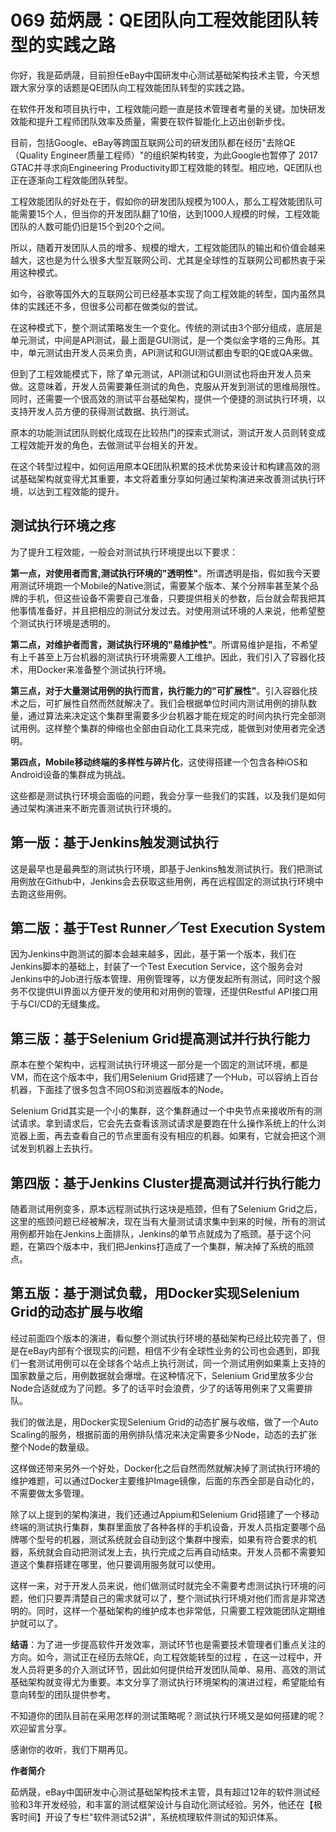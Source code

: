# 069 茹炳晟：QE团队向工程效能团队转型的实践之路

你好，我是茹炳晟，目前担任eBay中国研发中心测试基础架构技术主管，今天想跟大家分享的话题是QE团队向工程效能团队转型的实践之路。

在软件开发和项目执行中，工程效能问题一直是技术管理者考量的关键。加快研发效能和提升工程师团队效率及质量，需要在软件智能化上迈出创新步伐。

目前，包括Google、eBay等跨国互联网公司的研发团队都在经历"去除QE（Quality
Engineer质量工程师）"的组织架构转变，为此Google也暂停了 2017
GTAC并寻求向Engineering
Productivity即工程效能的转型。相应地，QE团队也正在逐渐向工程效能团队转型。

工程效能团队的好处在于，假如你的研发团队规模为100人，那么工程效能团队可能需要15个人，但当你的开发团队翻了10倍，达到1000人规模的时候，工程效能团队的人数可能仍旧是15个到20个之间。

所以，随着开发团队人员的增多、规模的增大，工程效能团队的输出和价值会越来越大，这也是为什么很多大型互联网公司、尤其是全球性的互联网公司都热衷于采用这种模式。

如今，谷歌等国外大的互联网公司已经基本实现了向工程效能的转型，国内虽然具体的实践还不多，但很多公司都在做类似的尝试。

在这种模式下，整个测试策略发生一个变化。传统的测试由3个部分组成，底层是单元测试，中间是API测试，最上面是GUI测试，是一个类似金字塔的三角形。其中，单元测试由开发人员来负责，API测试和GUI测试都由专职的QE或QA来做。

但到了工程效能模式下，除了单元测试，API测试和GUI测试也将由开发人员来做。这意味着，开发人员需要兼任测试的角色，克服从开发到测试的思维局限性。同时，还需要一个很高效的测试平台基础架构，提供一个便捷的测试执行环境，以支持开发人员方便的获得测试数据、执行测试。

原本的功能测试团队则蜕化成现在比较热门的探索式测试，测试开发人员则转变成工程效能开发的角色，去做测试平台相关的开发。

在这个转型过程中，如何运用原本QE团队积累的技术优势来设计和构建高效的测试基础架构就变得尤其重要，本文将着重分享如何通过架构演进来改善测试执行环境，以达到工程效能的提升。

## 测试执行环境之疼

为了提升工程效能，一般会对测试执行环境提出以下要求：

**第一点，对使用者而言,测试执行环境的"透明性"**。所谓透明是指，假如我今天要用测试环境跑一个Mobile的Native测试，需要某个版本、某个分辨率甚至某个品牌的手机，但这些设备不需要自己准备，只要提供相关的参数，后台就会帮我把其他事情准备好，并且把相应的测试分发过去。对使用测试环境的人来说，他希望整个测试执行环境是透明的。

**第二点，对维护者而言，测试执行环境的"易维护性"**。所谓易维护是指，不希望有上千甚至上万台机器的测试执行环境需要人工维护。因此，我们引入了容器化技术，用Docker来准备整个测试执行环境。

**第三点，对于大量测试用例的执行而言，执行能力的"可扩展性"**。引入容器化技术之后，可扩展性自然而然就解决了。我们会根据单位时间内测试用例的排队数量，通过算法来决定这个集群里需要多少台机器才能在规定的时间内执行完全部测试用例。这样整个集群的伸缩也全部由自动化工具来完成，能做到对使用者完全透明。

**第四点，Mobile移动终端的多样性与碎片化**，这使得搭建一个包含各种iOS和Android设备的集群成为挑战。

这些都是测试执行环境会面临的问题，我会分享一些我们的实践，以及我们是如何通过架构演进来不断完善测试执行环境的。

## 第一版：基于Jenkins触发测试执行

这是最早也是最典型的测试执行环境，即基于Jenkins触发测试执行。我们把测试用例放在Github中，Jenkins会去获取这些用例，再在远程固定的测试执行环境中去跑这些用例。

## 第二版：基于Test Runner／Test Execution System

因为Jenkins中跑测试的脚本会越来越多，因此，基于第一个版本，我们在Jenkins脚本的基础上，封装了一个Test
Execution
Service，这个服务会对Jenkins中的Job进行版本管理、用例管理等，以方便发起所有测试，同时这个服务不仅提供UI界面以方便开发的使用和对用例的管理，还提供Restful
API接口用于与CI/CD的无缝集成。

## 第三版：基于Selenium Grid提高测试并行执行能力

原本在整个架构中，远程测试执行环境这一部分是一个固定的测试环境，都是VM，而在这个版本中，我们用Selenium
Grid搭建了一个Hub，可以容纳上百台机器，下面挂了很多包含不同OS和浏览器版本的Node。

Selenium
Grid其实是一个小的集群，这个集群通过一个中央节点来接收所有的测试请求。拿到请求后，它会先去查看该测试请求是要跑在什么操作系统上的什么浏览器上面，再去查看自己的节点里面有没有相应的机器。如果有，它就会把这个测试发到机器上去执行。

## 第四版：基于Jenkins Cluster提高测试并行执行能力

随着测试用例变多，原本远程测试执行这块是瓶颈，但有了Selenium
Grid之后，这里的瓶颈问题已经被解决，现在当有大量测试请求集中到来的时候，所有的测试用例都开始在Jenkins上面排队，Jenkins的单节点就成为了瓶颈。基于这个问题，在第四个版本中，我们把Jenkins打造成了一个集群，解决掉了系统的瓶颈点。

## 第五版：基于测试负载，用Docker实现Selenium Grid的动态扩展与收缩

经过前面四个版本的演进，看似整个测试执行环境的基础架构已经比较完善了，但是在eBay内部有个很现实的问题，相信不少有全球性业务的公司也会遇到，即我们一套测试用例可以在全球各个站点上执行测试，同一个测试用例如果乘上支持的国家数量之后，用例数据就会爆增。在这种情况下，Selenium
Grid里放多少台Node合适就成为了问题。多了的话平时会浪费，少了的话等用例来了又需要排队。

我们的做法是，用Docker实现Selenium Grid的动态扩展与收缩，做了一个Auto
Scaling的服务，根据前面的用例排队情况来决定需要多少Node，动态的去扩张整个Node的数量级。

这样做还带来另外一个好处，Docker化之后自然而然就解决掉了测试执行环境的维护难题，可以通过Docker主要维护Image镜像，后面的东西全部是自动化的，不需要做太多管理。

除了以上提到的架构演进，我们还通过Appium和Selenium
Grid搭建了一个移动终端的测试执行集群，集群里面放了各种各样的手机设备，开发人员指定要哪个品牌哪个型号的机器，测试系统就会自动到这个集群中搜索，如果有符合要求的机器，系统就会自动把测试发上去，执行完成之后再自动结束。开发人员都不需要知道这个集群搭建在哪里，他只要调用服务就可以使用。

这样一来，对于开发人员来说，他们做测试时就完全不需要考虑测试执行环境的问题，他们只要弄清楚自己的需求就可以了，整个测试执行环境对他们而言是非常透明的。同时，这样一个基础架构的维护成本也非常低，只需要工程效能团队定期维护就可以了。

**结语**：为了进一步提高软件开发效率，测试环节也是需要技术管理者们重点关注的方向。如今，测试正在经历去除QE，向工程效能转型的过程
，在这一过程中，开发人员将更多的介入测试环节，因此如何提供给开发团队简单、易用、高效的测试基础架构就变得尤为重要。本文分享了测试执行环境架构的演进过程，希望能给有意向转型的团队提供参考。

不知道你的团队目前在采用怎样的测试策略呢？测试执行环境又是如何搭建的呢？欢迎留言分享。

感谢你的收听，我们下期再见。

**作者简介**

茹炳晟，eBay中国研发中心测试基础架构技术主管，具有超过12年的软件测试经验和3年开发经验，和丰富的测试框架设计与自动化测试经验。另外，他还在【极客时间】开设了专栏"软件测试52讲"，系统梳理软件测试的知识体系。
